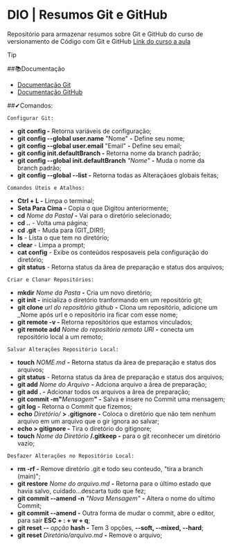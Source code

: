 
# DIO | Resumos Git e GitHub

Repositório para armazenar resumos sobre Git e GitHub do curso de versionamento de Código com Git e GitHub
[Link do curso a aula](https://web.dio.me/course/versionamento-de-codigo-com-git-e-github/learning/599dd3dd-d189-474f-a55c-22f37b4472da?back=/track/santander-2024-backend-com-java&tab=undefined&moduleId=undefined)

> [!TIP]
> ##📚Documentação
> - [Documentação Git](https://git-scm.com/doc)
> - [Documentação GitHub](https://docs.github.com/)

##✔Comandos:
```
Configurar Git:
```
- **git config -** Retorna variáveis de configuração;
- **git config --global user.name** "Nome"  **-** Define seu nome;
- **git config --global user.email** "Email"  **-** Define seu email;
- **git config init.defaultBranch -** Retorna nome da branch padrão;
- **git config --global init.defaultBranch** _"Nome"_ **-** Muda o nome da branch padrão;
- **git config --global --list -** Retorna todas as Alteraçãoes globais feitas;

```
Comandos Úteis e Atalhos:
```
- **Ctrl + L -** Limpa o terminal;
- **Seta Para Cima -** Copia o que Digitou anteriormente;
- **cd** _Nome da Pasta_**/ -** Vai para o diretório selecionado;
- **cd ..** - Volta uma página;
- **cd .git** - Muda para (GIT_DIR!);
- **ls** - Lista o que tem no diretório;
- **clear** - Limpa a prompt;
- **cat config** - Exibe os conteúdos resposaveis pela configuração do diretório;
- **git status** - Retorna status da ârea de preparação e status dos arquivos;

```
Criar e Clonar Repositórios:
```
- **mkdir** _Nome da Pasta_ **-** Cria um novo diretório;
- **git init -** inicializa o diretório tranformando em um repositório git;
- **git clone** _url do repositório github_ **-** Clona um repositório, adicione um _Nome após url e o repositório ira ficar com esse nome;
- **git remote -v -** Retorna repositórios que estamos vinculados;
- **git remote add** _Nome do repositório remoto URl_ **-** conecta um repositório local a um remoto;

```
Salvar Alterações Repositório Local:
```
- **touch** _NOME.md_ **-** Retorna status da ârea de preparação e status dos arquivos;
- **git status** - Retorna status da ârea de preparação e status dos arquivos;
- **git add** _Nome do Arquivo_ **-** Adciona arquivo a ârea de preparação;
- **git add . -** Adcionar todos os arquivos a ârea de preparação;
- **git commit -m"**_Mensagem_**" -** Salva e insere no Commit uma mensagem;
- **git log -** Retorna o Commit que fizemos;
- **echo** _Diretório/_ **> .gitignore -** Coloca o diretório que não tem nenhum arquivo em um arquivo que o gir ignora ao salvar;
- **echo > gitignore -** Tira o diretório do gitignore;
- **touch** _Nome da Diretório_ **/.gitkeep -** para o git reconhecer um diretório vazio;

```
Desfazer Alterações no Repositório Local:
```
- **rm -rf -** Remove diretório .git e todo seu conteudo, "tira a branch (main)";
- **git restore** _Nome do arquivo.md_ **-** Retorna para o último estado que havia salvo, cuidado...descarta tudo que fez;
- **git commit --amend -n** _"Nova Mensagem"_ **-** Altera o nome do ultimo Commit;
- **git commit --amend -** Outra forma de mudar o commit, abre o editor, para sair **ESC + : + w + q**;
- **git reset --** _opção_ **hash -** Tem 3 opções, **--soft, --mixed, --hard**;
- **git reset** _Diretório/arquivo.md_ **-** Remove o arquivo;

